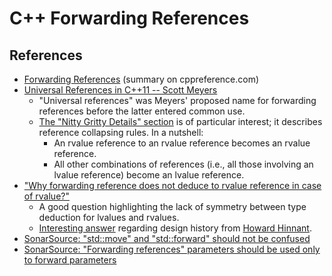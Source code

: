 # C++ Forwarding References

## References

* [Forwarding References](https://en.cppreference.com/w/cpp/language/reference#Forwarding_references) (summary on cppreference.com)
* [Universal References in C++11 -- Scott Meyers](https://isocpp.org/blog/2012/11/universal-references-in-c11-scott-meyers)
  * "Universal references" was Meyers' proposed name for forwarding references before the latter entered common use.
  * [The "Nitty Gritty Details" section](https://isocpp.org/blog/2012/11/universal-references-in-c11-scott-meyers#NittyGrittyDetails) is of particular interest; it describes reference collapsing rules. In a nutshell:
    * An rvalue reference to an rvalue reference becomes an rvalue reference.
    * All other combinations of references (i.e., all those involving an lvalue reference) become an lvalue reference.
* ["Why forwarding reference does not deduce to rvalue reference in case of rvalue?"](https://stackoverflow.com/questions/16373881/why-forwarding-reference-does-not-deduce-to-rvalue-reference-in-case-of-rvalue)
  * A good question highlighting the lack of symmetry between type deduction for lvalues and rvalues.
  * [Interesting answer](https://stackoverflow.com/a/16376056) regarding design history from [Howard Hinnant](https://howardhinnant.github.io/). 
* [SonarSource: "std::move" and "std::forward" should not be confused](https://rules.sonarsource.com/cpp/RSPEC-5417/)
* [SonarSource: "Forwarding references" parameters should be used only to forward parameters](https://rules.sonarsource.com/cpp/RSPEC-5425/)
